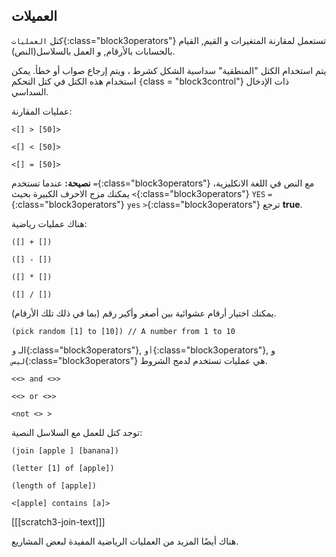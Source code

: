 ## العميلات

كتل `العمليات`{:class="block3operators"} تستعمل لمقارنة المتغيرات و القيم, القيام بالحسابات بالأرقام, و العمل بالسلاسل(النص).

يتم استخدام الكتل "المنطقية" سداسية الشكل كشرط ، ويتم إرجاع صواب أو خطأ. يمكن استخدام هذه الكتل في كتل التحكم `{`class = "block3control"} ذات الإدخال السداسي.

عمليات المقارنة:

```blocks3
<[] > [50]>

<[] < [50]>

<[] = [50]>
```

**نصيحة:** عندما تستخدم `=`{:class="block3operators"} مع النص في اللغة الانكليزية، يمكنك مزج الاحرف الكبيرة بحيث `<`{:class="block3operators"} `YES` `=`{:class="block3operators"} `yes` `>`{:class="block3operators"} ترجع **true**.


هناك عمليات رياضية:

```blocks3
([] + [])

([] - [])

([] * [])

([] / [])
```

يمكنك اختيار أرقام عشوائية بين أصغر وأكبر رقم (بما في ذلك تلك الأرقام).

```blocks3
(pick random [1] to [10]) // A number from 1 to 10
```

الـ `و`{:class="block3operators"}, `أو`{:class="block3operators"}, و `ليس`{:class="block3operators"} هي عمليات تستخدم لدمج الشروط.

```blocks3
<<> and <>>

<<> or <>>

<not <> >
```

توجد كتل للعمل مع السلاسل النصية:

```blocks3
(join [apple ] [banana])

(letter [1] of [apple])

(length of [apple])

<[apple] contains [a]>
```

[[[scratch3-join-text]]]

هناك أيضًا المزيد من العمليات الرياضية المفيدة لبعض المشاريع.
